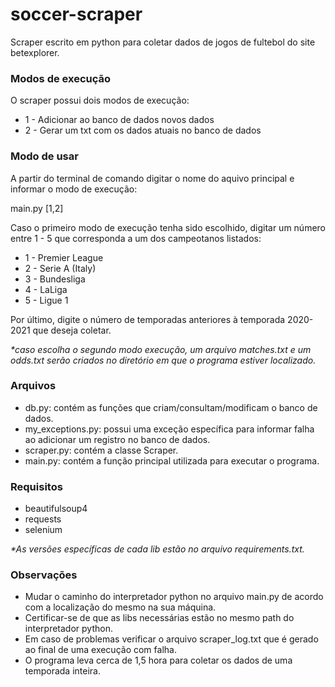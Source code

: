 # soccer-scraper

Scraper escrito em python para coletar dados de jogos de fultebol do site betexplorer.

### Modos de execução

O scraper possui dois modos de execução:
* 1 - Adicionar ao banco de dados novos dados
* 2 - Gerar um txt com os dados atuais no banco de dados

### Modo de usar

A partir do terminal de comando digitar o nome do aquivo principal e informar o modo de execução:

main.py [1,2]

Caso o primeiro modo de execução tenha sido escolhido, digitar um número entre 1 - 5 que corresponda a um dos campeotanos listados:

* 1 - Premier League
* 2 - Serie A (Italy)
* 3 - Bundesliga
* 4 - LaLiga
* 5 - Ligue 1

Por último, digite o número de temporadas anteriores à temporada 2020-2021 que deseja coletar.

_*caso escolha o segundo modo execução, um arquivo matches.txt e um odds.txt serão criados no diretório em que o programa estiver localizado._

### Arquivos

* db.py: contém as funções que criam/consultam/modificam o banco de dados.
* my_exceptions.py: possui uma exceção específica para informar falha ao adicionar um registro no banco de dados.
* scraper.py: contém a classe Scraper.
* main.py: contém a função principal utilizada para executar o programa.

### Requisitos

* beautifulsoup4
* requests
* selenium

_*As versões específicas de cada lib estão no arquivo requirements.txt._

### Observações

* Mudar o caminho do interpretador python no arquivo main.py de acordo com a localização do mesmo na sua máquina.
* Certificar-se de que as libs necessárias estão no mesmo path do interpretador python.
* Em caso de problemas verificar o arquivo scraper_log.txt que é gerado ao final de uma execução com falha.
* O programa leva cerca de 1,5 hora para coletar os dados de uma temporada inteira.
